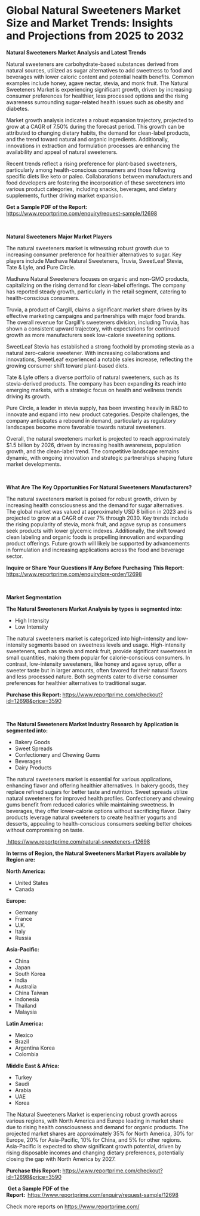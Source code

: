 <p><h1>Global Natural Sweeteners Market Size and Market Trends: Insights and Projections from 2025 to 2032</h1></p><p><strong>Natural Sweeteners Market Analysis and Latest Trends</strong></p>
<p><p>Natural sweeteners are carbohydrate-based substances derived from natural sources, utilized as sugar alternatives to add sweetness to food and beverages with lower caloric content and potential health benefits. Common examples include honey, agave nectar, stevia, and monk fruit. The Natural Sweeteners Market is experiencing significant growth, driven by increasing consumer preferences for healthier, less processed options and the rising awareness surrounding sugar-related health issues such as obesity and diabetes.</p><p>Market growth analysis indicates a robust expansion trajectory, projected to grow at a CAGR of 7.50% during the forecast period. This growth can be attributed to changing dietary habits, the demand for clean-label products, and the trend toward natural and organic ingredients. Additionally, innovations in extraction and formulation processes are enhancing the availability and appeal of natural sweeteners. </p><p>Recent trends reflect a rising preference for plant-based sweeteners, particularly among health-conscious consumers and those following specific diets like keto or paleo. Collaborations between manufacturers and food developers are fostering the incorporation of these sweeteners into various product categories, including snacks, beverages, and dietary supplements, further driving market expansion.</p></p>
<p><strong>Get a Sample PDF of the Report:&nbsp;</strong> <a href="https://www.reportprime.com/enquiry/request-sample/12698?utm_campaign=2928&utm_medium=2&utm_source=Github&utm_content=ia&utm_term=19032025&utm_id=natural-sweeteners">https://www.reportprime.com/enquiry/request-sample/12698</a></p>
<p>&nbsp;</p>
<p><strong>Natural Sweeteners Major Market Players</strong></p>
<p><p>The natural sweeteners market is witnessing robust growth due to increasing consumer preference for healthier alternatives to sugar. Key players include Madhava Natural Sweeteners, Truvia, SweetLeaf Stevia, Tate & Lyle, and Pure Circle.</p><p>Madhava Natural Sweeteners focuses on organic and non-GMO products, capitalizing on the rising demand for clean-label offerings. The company has reported steady growth, particularly in the retail segment, catering to health-conscious consumers.</p><p>Truvia, a product of Cargill, claims a significant market share driven by its effective marketing campaigns and partnerships with major food brands. The overall revenue for Cargill's sweeteners division, including Truvia, has shown a consistent upward trajectory, with expectations for continued growth as more manufacturers seek low-calorie sweetening options.</p><p>SweetLeaf Stevia has established a strong foothold by promoting stevia as a natural zero-calorie sweetener. With increasing collaborations and innovations, SweetLeaf experienced a notable sales increase, reflecting the growing consumer shift toward plant-based diets.</p><p>Tate & Lyle offers a diverse portfolio of natural sweeteners, such as its stevia-derived products. The company has been expanding its reach into emerging markets, with a strategic focus on health and wellness trends driving its growth.</p><p>Pure Circle, a leader in stevia supply, has been investing heavily in R&D to innovate and expand into new product categories. Despite challenges, the company anticipates a rebound in demand, particularly as regulatory landscapes become more favorable towards natural sweeteners.</p><p>Overall, the natural sweeteners market is projected to reach approximately $1.5 billion by 2026, driven by increasing health awareness, population growth, and the clean-label trend. The competitive landscape remains dynamic, with ongoing innovation and strategic partnerships shaping future market developments.</p></p>
<p>&nbsp;</p>
<p><strong>What Are The Key Opportunities For Natural Sweeteners Manufacturers?</strong></p>
<p><p>The natural sweeteners market is poised for robust growth, driven by increasing health consciousness and the demand for sugar alternatives. The global market was valued at approximately USD 8 billion in 2023 and is projected to grow at a CAGR of over 7% through 2030. Key trends include the rising popularity of stevia, monk fruit, and agave syrup as consumers seek products with lower glycemic indexes. Additionally, the shift toward clean labeling and organic foods is propelling innovation and expanding product offerings. Future growth will likely be supported by advancements in formulation and increasing applications across the food and beverage sector.</p></p>
<p><strong>Inquire or Share Your Questions If Any Before Purchasing This Report:</strong> <a href="https://www.reportprime.com/enquiry/pre-order/12698?utm_campaign=2928&utm_medium=2&utm_source=Github&utm_content=ia&utm_term=19032025&utm_id=natural-sweeteners">https://www.reportprime.com/enquiry/pre-order/12698</a></p>
<p>&nbsp;</p>
<p><strong>Market Segmentation</strong></p>
<p><strong>The Natural Sweeteners Market Analysis by types is segmented into:</strong></p>
<p><ul><li>High Intensity</li><li>Low Intensity</li></ul></p>
<p><p>The natural sweeteners market is categorized into high-intensity and low-intensity segments based on sweetness levels and usage. High-intensity sweeteners, such as stevia and monk fruit, provide significant sweetness in small quantities, making them popular for calorie-conscious consumers. In contrast, low-intensity sweeteners, like honey and agave syrup, offer a sweeter taste but in larger amounts, often favored for their natural flavors and less processed nature. Both segments cater to diverse consumer preferences for healthier alternatives to traditional sugar.</p></p>
<p><strong>Purchase this Report:&nbsp;</strong><a href="https://www.reportprime.com/checkout?id=12698&price=3590&utm_campaign=2928&utm_medium=2&utm_source=Github&utm_content=ia&utm_term=19032025&utm_id=natural-sweeteners">https://www.reportprime.com/checkout?id=12698&price=3590</a></p>
<p>&nbsp;</p>
<p><strong>The Natural Sweeteners Market Industry Research by Application is segmented into:</strong></p>
<p><ul><li>Bakery Goods</li><li>Sweet Spreads</li><li>Confectionery and Chewing Gums</li><li>Beverages</li><li>Dairy Products</li></ul></p>
<p><p>The natural sweeteners market is essential for various applications, enhancing flavor and offering healthier alternatives. In bakery goods, they replace refined sugars for better taste and nutrition. Sweet spreads utilize natural sweeteners for improved health profiles. Confectionery and chewing gums benefit from reduced calories while maintaining sweetness. In beverages, they offer lower-calorie options without sacrificing flavor. Dairy products leverage natural sweeteners to create healthier yogurts and desserts, appealing to health-conscious consumers seeking better choices without compromising on taste.</p></p>
<p><a href="https://www.reportprime.com/natural-sweeteners-r12698?utm_campaign=2928&utm_medium=2&utm_source=Github&utm_content=ia&utm_term=19032025&utm_id=natural-sweeteners">&nbsp;https://www.reportprime.com/natural-sweeteners-r12698</a></p>
<p><strong>In terms of Region, the Natural Sweeteners Market Players available by Region are:</strong></p>
<p>
    <p> <strong> North America: </strong>
        <ul>
            <li>United States</li>
            <li>Canada</li>
        </ul>
        </p> 
    <p> <strong> Europe: </strong>
        <ul>
            <li>Germany</li>
            <li>France</li>
            <li>U.K.</li>
            <li>Italy</li>
            <li>Russia</li>
        </ul>
        </p> 
    <p> <strong> Asia-Pacific: </strong>
        <ul>
            <li>China</li>
            <li>Japan</li>
            <li>South Korea</li>
            <li>India</li>
            <li>Australia</li>
            <li>China Taiwan</li>
            <li>Indonesia</li>
            <li>Thailand</li>
            <li>Malaysia</li>
        </ul>
        </p> 
    <p> <strong> Latin America: </strong>
        <ul>
            <li>Mexico</li>
            <li>Brazil</li>
            <li>Argentina Korea</li>
            <li>Colombia</li>
        </ul>
        </p> 
    <p> <strong> Middle East & Africa: </strong>
        <ul>
            <li>Turkey</li>
            <li>Saudi</li>
            <li>Arabia</li>
            <li>UAE</li>
            <li>Korea</li>
        </ul>
    </p>
    </p>
<p><p>The Natural Sweeteners Market is experiencing robust growth across various regions, with North America and Europe leading in market share due to rising health consciousness and demand for organic products. The projected market shares are approximately 35% for North America, 30% for Europe, 20% for Asia-Pacific, 10% for China, and 5% for other regions. Asia-Pacific is expected to show significant growth potential, driven by rising disposable incomes and changing dietary preferences, potentially closing the gap with North America by 2027.</p></p>
<p><strong>Purchase this Report: </strong><a href="https://www.reportprime.com/checkout?id=12698&price=3590&utm_campaign=2928&utm_medium=2&utm_source=Github&utm_content=ia&utm_term=19032025&utm_id=natural-sweeteners">https://www.reportprime.com/checkout?id=12698&price=3590</a></p>
<p>&nbsp;<strong>Get a Sample PDF of the Report:&nbsp;&nbsp;</strong><a href="https://www.reportprime.com/enquiry/request-sample/12698?utm_campaign=2928&utm_medium=2&utm_source=Github&utm_content=ia&utm_term=19032025&utm_id=natural-sweeteners">https://www.reportprime.com/enquiry/request-sample/12698</a></p>
<p><strong></strong></p>
<p>Check more reports on <a href="https://www.reportprime.com/?utm_campaign=2928&utm_medium=2&utm_source=Github&utm_content=ia&utm_term=19032025&utm_id=natural-sweeteners">https://www.reportprime.com/</a></p>
